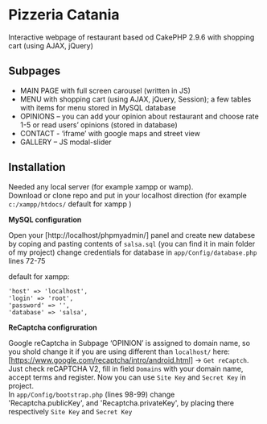 # Pizzeria Catania

Interactive webpage of restaurant based od CakePHP 2.9.6
with shopping cart (using AJAX, jQuery)

## Subpages

*	MAIN PAGE with full screen carousel (written in JS)
*	MENU with shopping cart (using AJAX, jQuery, Session); a few tables with items for menu stored in MySQL database
*	OPINIONS – you can add your opinion about restaurant and choose rate 1-5 or read users’ opinions (stored in database)
*	CONTACT -  ‘iframe’ with  google maps and street view
*	GALLERY – JS modal-slider

## Installation


Needed any local server (for example xampp or wamp).  
Download or clone repo and put in your localhost direction 
(for example `c:/xampp/htdocs/` default for xampp )


**MySQL configuration**   

Open your [http://localhost/phpmyadmin/] panel and create new databese by coping and pasting contents of `salsa.sql` (you can find it in main folder of my project)
change credentials for database in ```app/Config/database.php``` lines 72-75

default for xampp: 
```
'host' => 'localhost',
'login' => 'root',
'password' => '',
'database' => 'salsa',
```

**ReCaptcha configruration**

Google reCaptcha in Subpage ‘OPINION’ is assigned to domain name, so you shold change it if you are using different than `localhost/` here: 
[https://www.google.com/recaptcha/intro/android.html] -> `Get reCaptch`.  
Just check reCAPTCHA V2, fill in field `Domains`  with your domain name, accept terms and register.
Now you can use `Site Key` and `Secret Key` in project.  
In `app/Config/bootstrap.php` (lines 98-99) change  
'Recaptcha.publicKey', and 'Recaptcha.privateKey', by placing there respectively `Site Key` and `Secret Key`
